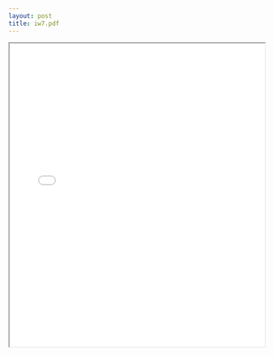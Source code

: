 ```yaml
---
layout: post
title: iw7.pdf
---
```


<div class="pdf-container">
<iframe src="/irs.ea/assets/pdfs/iw7.pdf" height="600" width="100%" allowFullScreen="true"></iframe>
</div>


